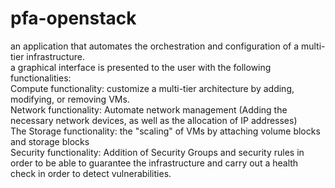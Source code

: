 # pfa-openstack
an application that automates the orchestration and configuration of a multi-tier infrastructure.</br>
  a graphical interface is presented to the user with the following functionalities:</br>
   Compute functionality: customize a multi-tier architecture by adding, modifying, or removing VMs.</br>
   Network functionality: Automate network management (Adding the necessary network devices, as well as the allocation of IP addresses)</br>
   The Storage functionality: the "scaling" of VMs by attaching volume blocks and storage blocks</br>
    Security functionality: Addition of Security Groups and security rules in order to be able to guarantee the infrastructure and carry out a health check in order to detect    vulnerabilities.
